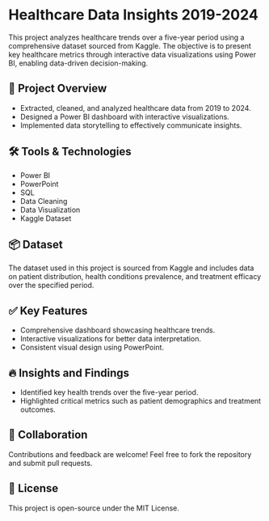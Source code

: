 <html>

<body>

<h1>Healthcare Data Insights 2019-2024</h1>

<p>This project analyzes healthcare trends over a five-year period using a comprehensive dataset sourced from Kaggle. The objective is to present key healthcare metrics through interactive data visualizations using Power BI, enabling data-driven decision-making.</p>

<h2>🚀 Project Overview</h2>
<ul>
  <li>Extracted, cleaned, and analyzed healthcare data from 2019 to 2024.</li>
  <li>Designed a Power BI dashboard with interactive visualizations.</li>
  <li>Implemented data storytelling to effectively communicate insights.</li>
</ul>

<h2>🛠️ Tools & Technologies</h2>
<ul>
  <li>Power BI</li>
  <li>PowerPoint</li>
  <li>SQL</li>
  <li>Data Cleaning</li>
  <li>Data Visualization</li>
  <li>Kaggle Dataset</li>
</ul>

<h2>📦 Dataset</h2>
<p>The dataset used in this project is sourced from Kaggle and includes data on patient distribution, health conditions prevalence, and treatment efficacy over the specified period.</p>

<h2>✅ Key Features</h2>
<ul>
  <li>Comprehensive dashboard showcasing healthcare trends.</li>
  <li>Interactive visualizations for better data interpretation.</li>
  <li>Consistent visual design using PowerPoint.</li>
</ul>

<h2>🔥 Insights and Findings</h2>
<ul>
  <li>Identified key health trends over the five-year period.</li>
  <li>Highlighted critical metrics such as patient demographics and treatment outcomes.</li>
</ul>

<h2>🤝 Collaboration</h2>
<p>Contributions and feedback are welcome! Feel free to fork the repository and submit pull requests.</p>

<h2>📄 License</h2>
<p>This project is open-source under the MIT License.</p>

</body>
</html>
